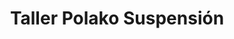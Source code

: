 ---
title: "Taller Polako Suspensión"
url: /posadas/taller-polako-suspension/
shop: reparación de automóviles
---